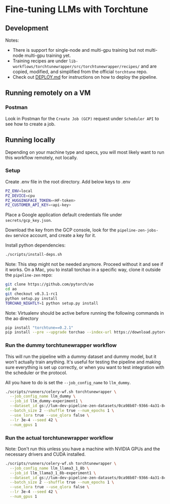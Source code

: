 # Fine-tuning LLMs with Torchtune

## Development
Notes:
- There is support for single-node and multi-gpu training but not multi-node multi-gpu training yet.
- Training recipes are under `lib-workflows/torchtunewrapper/src/torchtunewrapper/recipes/` and are copied, modified, and simplified from the official `torchtune` repo.
- Check out [DEPLOY.md](DEPLOY.md) for instructions on how to deploy the pipeline.

## Running remotely on a VM

### Postman

Look in Postman for the `Create Job (GCP)` request under `Scheduler API` to see how to create a job.

## Running locally

Depending on your machine type and specs, you will most likely want to run this workflow remotely, not locally.

### Setup

Create .env file in the root directory. Add below keys to .env

```bash
PZ_ENV=local
PZ_DEVICE=cpu
PZ_HUGGINGFACE_TOKEN=<HF-token>
PZ_CUSTOMER_API_KEY=<api-key>
```

Place a Google application default credentials file under `secrets/gcp_key.json`.

Download the key from the GCP console, look for the `pipeline-zen-jobs-dev` service account, and create a key for it.

Install python dependencies:

```bash
./scripts/install-deps.sh
```

Note: This step might not be needed anymore. Proceed without it and see if it works.
On a Mac, you to install torchao in a specific way, clone it outside the `pipeline-zen` repo:

```bash
git clone https://github.com/pytorch/ao
cd ao
git checkout v0.3.1-rc1
python setup.py install
TORCHAO_NIGHTLY=1 python setup.py install
```

Note: Virtualenv should be active before running the following commands in the ao directory

```bash
pip install "torchtune==0.2.1"
pip install --pre --upgrade torchao --index-url https://download.pytorch.org/whl/nightly/cpu
```

### Run the dummy torchtunewrapper workflow

This will run the pipeline with a dummy dataset and dummy model, but it won't actually train anything. 
It's useful for testing the pipeline and making sure everything is set up correctly, or when you want to test
integration with the scheduler or the protocol.

All you have to do is set the `--job_config_name` to `llm_dummy`.

```bash
./scripts/runners/celery-wf.sh torchtunewrapper \
  --job_config_name llm_dummy \
  --job_id llm_dummy-experiment1 \
  --dataset_id gs://lum-dev-pipeline-zen-datasets/0ca98b07-9366-4a31-8c83-569961c90294/2024-12-17_21-57-21_text2sql.jsonl \
  --batch_size 2 --shuffle true --num_epochs 1 \
  --use_lora true --use_qlora false \
  --lr 3e-4 --seed 42 \
  --num_gpus 1
````

### Run the actual torchtunewrapper workflow

Note: Don't run this unless you have a machine with NVIDIA GPUs and the necessary drivers and CUDA installed.

```bash
./scripts/runners/celery-wf.sh torchtunewrapper \
  --job_config_name llm_llama3_1_8b \
  --job_id llm_llama3_1_8b-experiment1 \
  --dataset_id gs://lum-dev-pipeline-zen-datasets/0ca98b07-9366-4a31-8c83-569961c90294/2024-12-17_21-57-21_text2sql.jsonl \
  --batch_size 2 --shuffle true --num_epochs 1 \
  --use_lora true --use_qlora false \
  --lr 3e-4 --seed 42 \
  --num_gpus 1
```
